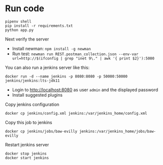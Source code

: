 # Run code  

```shell
pipenv shell
pip install -r requirements.txt
python app.py
```

Next verify the server

* Install newman: `npm install -g newman`
* Run test: `newman run REST.postman_collection.json --env-var url=http://$(ifconfig | grep "inet 9\." | awk '{ print $2}'):5000
`

You can also run a jenkins server like this:

```shell
docker run -d --name jenkins -p 8080:8080 -p 50000:50000 jenkins/jenkins:lts-jdk11
```

* Login to <http://localhost:8080> as user `admin` and the displayed password
* Install suggested plugins

Copy jenkins configuration

```shell
docker cp jenkins/config.xml jenkins:/var/jenkins_home/config.xml
```

Copy this job to jenkins

```shell
docker cp jenkins/jobs/baw-evilly jenkins:/var/jenkins_home/jobs/baw-evilly
```

Restart jenkins server

```shell
docker stop jenkins
docker start jenkins
```